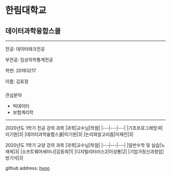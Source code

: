 # 한림대학교 
## 데이터과학융합스쿨
---

전공: 데이터테크전공

부전공: 임상의학통계전공

학번: 20193217

이름: 김효정

###



관심분야
* 빅데이터
* 보험계리학

---

2020년도 1학기 전공 강의 과목
|과목|교수님|학점|
|---|---|---|
|기초프로그래밍:R|이기원|3|
|데이터과학융합스쿨|이기원|3|
|논리와알고리즘|이재진|3|

2020년도 1학기 교양 강의 과목
|과목|교수님|학점|
|---|---|---|
|일반수학 및 실습|노재옥|3|
|소프트웨어세미나|김동희|1|
|디지털리터러스2|이성룡|2|
|기업가정신과창업|방기석|3|

github address: [hyoo][github]

[github]:http://github.com/hyoo
